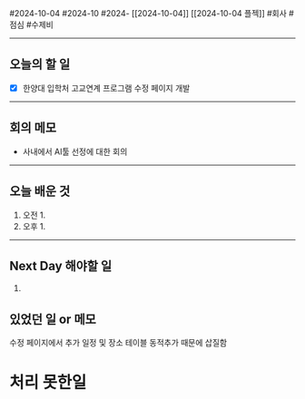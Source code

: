 #2024-10-04 #2024-10 #2024- [[2024-10-04]] [[2024-10-04 플젝]]
#회사 #점심 #수제비 

---
## 오늘의 할 일
- [x] 한양대 입학처 고교연계 프로그램 수정 페이지 개발
---
## 회의 메모
- 사내에서 AI툴 선정에 대한 회의
---
## 오늘 배운 것
1. 오전
    1. 
2. 오후
    1. 
---
## Next Day 해야할 일
1. 


## 있었던 일 or 메모
수정 페이지에서 추가 일정 및 장소 테이블 동적추가 때문에 삽질함
# 처리 못한일